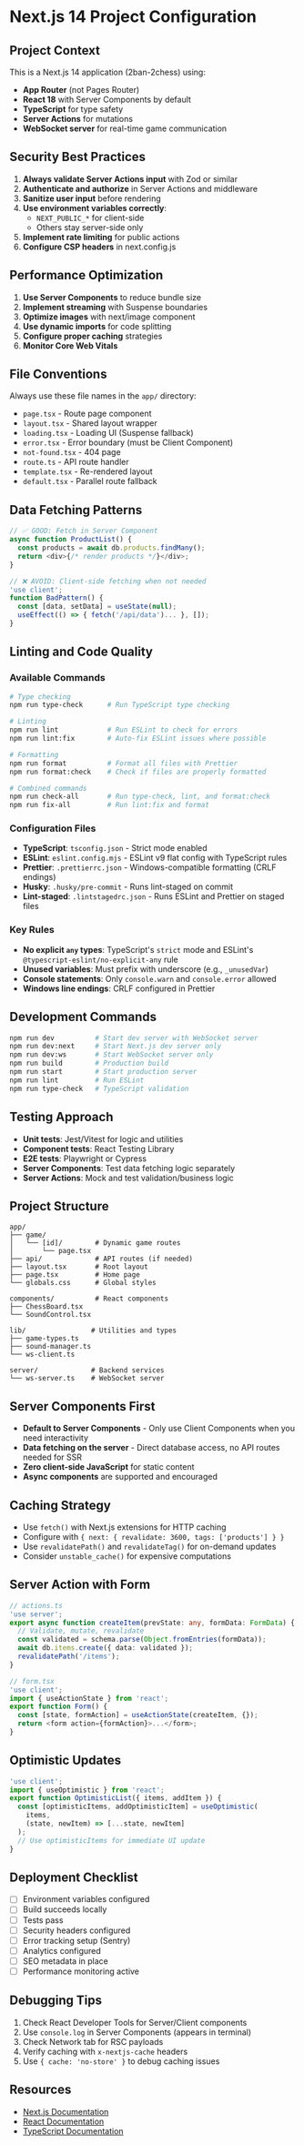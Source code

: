 # Next.js 14 Project Configuration

## Project Context

This is a Next.js 14 application (2ban-2chess) using:

- **App Router** (not Pages Router)
- **React 18** with Server Components by default
- **TypeScript** for type safety
- **Server Actions** for mutations
- **WebSocket server** for real-time game communication

## Security Best Practices

1. **Always validate Server Actions input** with Zod or similar
2. **Authenticate and authorize** in Server Actions and middleware
3. **Sanitize user input** before rendering
4. **Use environment variables correctly**:
   - `NEXT_PUBLIC_*` for client-side
   - Others stay server-side only
5. **Implement rate limiting** for public actions
6. **Configure CSP headers** in next.config.js

## Performance Optimization

1. **Use Server Components** to reduce bundle size
2. **Implement streaming** with Suspense boundaries
3. **Optimize images** with next/image component
4. **Use dynamic imports** for code splitting
5. **Configure proper caching** strategies
6. **Monitor Core Web Vitals**

## File Conventions

Always use these file names in the `app/` directory:

- `page.tsx` - Route page component
- `layout.tsx` - Shared layout wrapper
- `loading.tsx` - Loading UI (Suspense fallback)
- `error.tsx` - Error boundary (must be Client Component)
- `not-found.tsx` - 404 page
- `route.ts` - API route handler
- `template.tsx` - Re-rendered layout
- `default.tsx` - Parallel route fallback

## Data Fetching Patterns

```typescript
// ✅ GOOD: Fetch in Server Component
async function ProductList() {
  const products = await db.products.findMany();
  return <div>{/* render products */}</div>;
}

// ❌ AVOID: Client-side fetching when not needed
'use client';
function BadPattern() {
  const [data, setData] = useState(null);
  useEffect(() => { fetch('/api/data')... }, []);
}
```

## Linting and Code Quality

### Available Commands

```bash
# Type checking
npm run type-check      # Run TypeScript type checking

# Linting
npm run lint            # Run ESLint to check for errors
npm run lint:fix        # Auto-fix ESLint issues where possible

# Formatting
npm run format          # Format all files with Prettier
npm run format:check    # Check if files are properly formatted

# Combined commands
npm run check-all       # Run type-check, lint, and format:check
npm run fix-all         # Run lint:fix and format
```

### Configuration Files

- **TypeScript**: `tsconfig.json` - Strict mode enabled
- **ESLint**: `eslint.config.mjs` - ESLint v9 flat config with TypeScript rules
- **Prettier**: `.prettierrc.json` - Windows-compatible formatting (CRLF endings)
- **Husky**: `.husky/pre-commit` - Runs lint-staged on commit
- **Lint-staged**: `.lintstagedrc.json` - Runs ESLint and Prettier on staged files

### Key Rules

- **No explicit `any` types**: TypeScript's `strict` mode and ESLint's `@typescript-eslint/no-explicit-any` rule
- **Unused variables**: Must prefix with underscore (e.g., `_unusedVar`)
- **Console statements**: Only `console.warn` and `console.error` allowed
- **Windows line endings**: CRLF configured in Prettier

## Development Commands

```bash
npm run dev          # Start dev server with WebSocket server
npm run dev:next     # Start Next.js dev server only
npm run dev:ws       # Start WebSocket server only
npm run build        # Production build
npm run start        # Start production server
npm run lint         # Run ESLint
npm run type-check   # TypeScript validation
```

## Testing Approach

- **Unit tests**: Jest/Vitest for logic and utilities
- **Component tests**: React Testing Library
- **E2E tests**: Playwright or Cypress
- **Server Components**: Test data fetching logic separately
- **Server Actions**: Mock and test validation/business logic

## Project Structure

```text
app/
├── game/
│   └── [id]/        # Dynamic game routes
│       └── page.tsx
├── api/             # API routes (if needed)
├── layout.tsx       # Root layout
├── page.tsx         # Home page
└── globals.css      # Global styles

components/          # React components
├── ChessBoard.tsx
└── SoundControl.tsx

lib/                # Utilities and types
├── game-types.ts
├── sound-manager.ts
└── ws-client.ts

server/             # Backend services
└── ws-server.ts    # WebSocket server
```

## Server Components First

- **Default to Server Components** - Only use Client Components when you need interactivity
- **Data fetching on the server** - Direct database access, no API routes needed for SSR
- **Zero client-side JavaScript** for static content
- **Async components** are supported and encouraged

## Caching Strategy

- Use `fetch()` with Next.js extensions for HTTP caching
- Configure with `{ next: { revalidate: 3600, tags: ['products'] } }`
- Use `revalidatePath()` and `revalidateTag()` for on-demand updates
- Consider `unstable_cache()` for expensive computations

## Server Action with Form

```typescript
// actions.ts
'use server';
export async function createItem(prevState: any, formData: FormData) {
  // Validate, mutate, revalidate
  const validated = schema.parse(Object.fromEntries(formData));
  await db.items.create({ data: validated });
  revalidatePath('/items');
}

// form.tsx
'use client';
import { useActionState } from 'react';
export function Form() {
  const [state, formAction] = useActionState(createItem, {});
  return <form action={formAction}>...</form>;
}
```

## Optimistic Updates

```typescript
'use client';
import { useOptimistic } from 'react';
export function OptimisticList({ items, addItem }) {
  const [optimisticItems, addOptimisticItem] = useOptimistic(
    items,
    (state, newItem) => [...state, newItem]
  );
  // Use optimisticItems for immediate UI update
}
```

## Deployment Checklist

- [ ] Environment variables configured
- [ ] Build succeeds locally
- [ ] Tests pass
- [ ] Security headers configured
- [ ] Error tracking setup (Sentry)
- [ ] Analytics configured
- [ ] SEO metadata in place
- [ ] Performance monitoring active

## Debugging Tips

1. Check React Developer Tools for Server/Client components
2. Use `console.log` in Server Components (appears in terminal)
3. Check Network tab for RSC payloads
4. Verify caching with `x-nextjs-cache` headers
5. Use `{ cache: 'no-store' }` to debug caching issues

## Resources

- [Next.js Documentation](https://nextjs.org/docs)
- [React Documentation](https://react.dev)
- [TypeScript Documentation](https://www.typescriptlang.org/docs/)